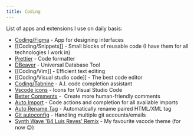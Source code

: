 ```yaml
---
title: Coding
---
```


List of apps and extensions I use on daily basis:
- [Coding/Figma](https://www.figma.com/) - App for designing interfaces 
- [[Coding/Snippets]] - Small blocks of reusable code (I have them for all technologies I work in)
- [Prettier](https://marketplace.visualstudio.com/items?itemName=esbenp.prettier-vscode) - Code formatter
- [DBeaver](https://dbeaver.io/) - Universal Database Tool
- [[Coding/Vim]] - Efficient text editing
- [[Coding/Visual studio code]] - The best code editor
- [Coding/Tabnine](https://www.tabnine.com/) - A.I. code completion assistant
- [Vscode icons](https://marketplace.visualstudio.com/items?itemName=vscode-icons-team.vscode-icons) - Icons for Visual Studio Code
- [Better Comments](https://marketplace.visualstudio.com/items?itemName=aaron-bond.better-comments) -  Create more human-friendly comments
- [Auto Import](https://marketplace.visualstudio.com/items?itemName=steoates.autoimport) - Code actions and completion for all available imports
- [Auto Rename Tag](https://marketplace.visualstudio.com/items?itemName=formulahendry.auto-rename-tag) - Automatically rename paired HTML/XML tag
- [Git autoconfig](https://marketplace.visualstudio.com/items?itemName=shyykoserhiy.git-autoconfig) - Handling multiple git accounts/emails
- [Synth Wave '84 Luis Reyes' Remix](https://marketplace.visualstudio.com/items?itemName=luis-reyes.synth-wave-remix) - My favourite vscode theme (for now 😉)
